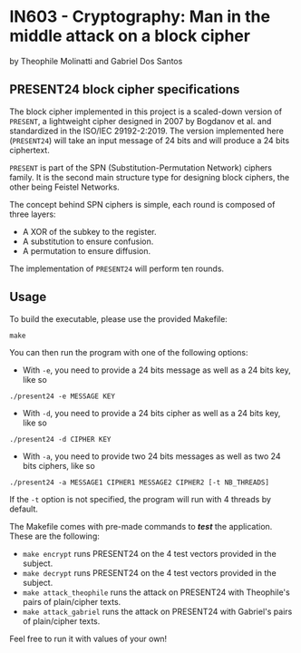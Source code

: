 # IN603 - Cryptography: Man in the middle attack on a block cipher
by Theophile Molinatti and Gabriel Dos Santos

## PRESENT24 block cipher specifications
The block cipher implemented in this project is a scaled-down version of
`PRESENT`, a lightweight cipher designed in 2007 by Bogdanov et al. and
standardized in the ISO/IEC 29192-2:2019. The version implemented here
(`PRESENT24`) will take an input message of 24 bits and will produce
a 24 bits ciphertext.

`PRESENT` is part of the SPN (Substitution-Permutation Network) ciphers family.
It is the second main structure type for designing block ciphers, the other
being Feistel Networks.

The concept behind SPN ciphers is simple, each round is composed of three layers:
- A XOR of the subkey to the register.
- A substitution to ensure confusion.
- A permutation to ensure diffusion.

The implementation of `PRESENT24` will perform ten rounds.

## Usage
To build the executable, please use the provided Makefile:
```
make
```

You can then run the program with one of the following options:
- With `-e`, you need to provide a 24 bits message as well as a 24 bits key, like so
```
./present24 -e MESSAGE KEY
```
- With `-d`, you need to provide a 24 bits cipher as well as a 24 bits key, like so
```
./present24 -d CIPHER KEY
```
- With `-a`, you need to provide two 24 bits messages as well as two 24 bits ciphers, like so
```
./present24 -a MESSAGE1 CIPHER1 MESSAGE2 CIPHER2 [-t NB_THREADS]
```
If the `-t` option is not specified, the program will run with 4 threads by default.

The Makefile comes with pre-made commands to ***test*** the application. These are the following:
- `make encrypt` runs PRESENT24 on the 4 test vectors provided in the subject.
- `make decrypt` runs PRESENT24 on the 4 test vectors provided in the subject.
- `make attack_theophile` runs the attack on PRESENT24 with Theophile's pairs of plain/cipher texts.
- `make attack_gabriel` runs the attack on PRESENT24 with Gabriel's pairs of plain/cipher texts.

Feel free to run it with values of your own!

